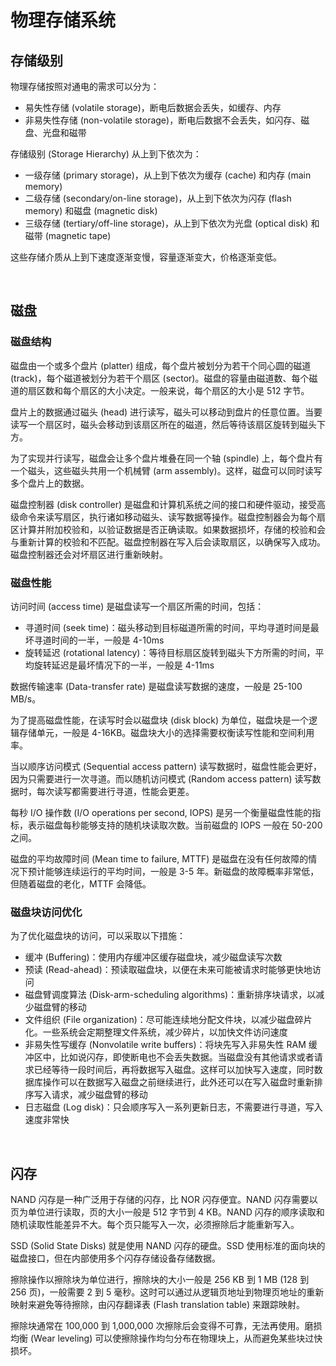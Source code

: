 
# 物理存储系统

## 存储级别

物理存储按照对通电的需求可以分为：

- 易失性存储 (volatile storage)，断电后数据会丢失，如缓存、内存
- 非易失性存储 (non-volatile storage)，断电后数据不会丢失，如闪存、磁盘、光盘和磁带

存储级别 (Storage Hierarchy) 从上到下依次为：

- 一级存储 (primary storage)，从上到下依次为缓存 (cache) 和内存 (main memory)
- 二级存储 (secondary/on-line storage)，从上到下依次为闪存 (flash memory) 和磁盘 (magnetic disk)
- 三级存储 (tertiary/off-line storage)，从上到下依次为光盘 (optical disk) 和磁带 (magnetic tape)

这些存储介质从上到下速度逐渐变慢，容量逐渐变大，价格逐渐变低。





<br>

## 磁盘

### 磁盘结构

磁盘由一个或多个盘片 (platter) 组成，每个盘片被划分为若干个同心圆的磁道 (track)，每个磁道被划分为若干个扇区 (sector)。磁盘的容量由磁道数、每个磁道的扇区数和每个扇区的大小决定。一般来说，每个扇区的大小是 512 字节。

盘片上的数据通过磁头 (head) 进行读写，磁头可以移动到盘片的任意位置。当要读写一个扇区时，磁头会移动到该扇区所在的磁道，然后等待该扇区旋转到磁头下方。

为了实现并行读写，磁盘会让多个盘片堆叠在同一个轴 (spindle) 上，每个盘片有一个磁头，这些磁头共用一个机械臂 (arm assembly)。这样，磁盘可以同时读写多个盘片上的数据。

磁盘控制器 (disk controller) 是磁盘和计算机系统之间的接口和硬件驱动，接受高级命令来读写扇区，执行诸如移动磁头、读写数据等操作。磁盘控制器会为每个扇区计算并附加校验和，以验证数据是否正确读取。如果数据损坏，存储的校验和会与重新计算的校验和不匹配。磁盘控制器在写入后会读取扇区，以确保写入成功。磁盘控制器还会对坏扇区进行重新映射。

### 磁盘性能

访问时间 (access time) 是磁盘读写一个扇区所需的时间，包括：

- 寻道时间 (seek time)：磁头移动到目标磁道所需的时间，平均寻道时间是最坏寻道时间的一半，一般是 4-10ms
- 旋转延迟 (rotational latency)：等待目标扇区旋转到磁头下方所需的时间，平均旋转延迟是最坏情况下的一半，一般是 4-11ms

数据传输速率 (Data-transfer rate) 是磁盘读写数据的速度，一般是 25-100 MB/s。

为了提高磁盘性能，在读写时会以磁盘块 (disk block) 为单位，磁盘块是一个逻辑存储单元，一般是 4-16KB。磁盘块大小的选择需要权衡读写性能和空间利用率。

当以顺序访问模式 (Sequential access pattern) 读写数据时，磁盘性能会更好，因为只需要进行一次寻道。而以随机访问模式 (Random access pattern) 读写数据时，每次读写都需要进行寻道，性能会更差。

每秒 I/O 操作数 (I/O operations per second, IOPS) 是另一个衡量磁盘性能的指标，表示磁盘每秒能够支持的随机块读取次数。当前磁盘的 IOPS 一般在 50-200 之间。

磁盘的平均故障时间 (Mean time to failure, MTTF) 是磁盘在没有任何故障的情况下预计能够连续运行的平均时间，一般是 3-5 年。新磁盘的故障概率非常低，但随着磁盘的老化，MTTF 会降低。

### 磁盘块访问优化

为了优化磁盘块的访问，可以采取以下措施：

- 缓冲 (Buffering)：使用内存缓冲区缓存磁盘块，减少磁盘读写次数
- 预读 (Read-ahead)：预读取磁盘块，以便在未来可能被请求时能够更快地访问
- 磁盘臂调度算法 (Disk-arm-scheduling algorithms)：重新排序块请求，以减少磁盘臂的移动
- 文件组织 (File organization)：尽可能连续地分配文件块，以减少磁盘碎片化。一些系统会定期整理文件系统，减少碎片，以加快文件访问速度
- 非易失性写缓存 (Nonvolatile write buffers)：将块先写入非易失性 RAM 缓冲区中，比如说闪存，即使断电也不会丢失数据。当磁盘没有其他请求或者请求已经等待一段时间后，再将数据写入磁盘。这样可以加快写入速度，同时数据库操作可以在数据写入磁盘之前继续进行，此外还可以在写入磁盘时重新排序写入请求，减少磁盘臂的移动
- 日志磁盘 (Log disk)：只会顺序写入一系列更新日志，不需要进行寻道，写入速度非常快





<br>

## 闪存

NAND 闪存是一种广泛用于存储的闪存，比 NOR 闪存便宜。NAND 闪存需要以页为单位进行读取，页的大小一般是 512 字节到 4 KB。NAND 闪存的顺序读取和随机读取性能差异不大。每个页只能写入一次，必须擦除后才能重新写入。

SSD (Solid State Disks) 就是使用 NAND 闪存的硬盘。SSD 使用标准的面向块的磁盘接口，但在内部使用多个闪存存储设备存储数据。

擦除操作以擦除块为单位进行，擦除块的大小一般是 256 KB 到 1 MB (128 到 256 页)，一般需要 2 到 5 毫秒。这时可以通过从逻辑页地址到物理页地址的重新映射来避免等待擦除，由闪存翻译表 (Flash translation table) 来跟踪映射。

擦除块通常在 100,000 到 1,000,000 次擦除后会变得不可靠，无法再使用。磨损均衡 (Wear leveling) 可以使擦除操作均匀分布在物理块上，从而避免某些块过快损坏。
